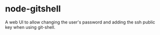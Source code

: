node-gitshell
=============

A web UI to allow changing the user's password and adding the ssh public key when using git-shell.
